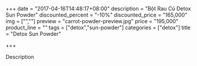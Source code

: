 +++
date = "2017-04-16T14:48:17+08:00"
description = "Bột Rau Củ Detox Sun Powder"
discounted_percent = "-10%"
discounted_price = "165,000"
img = ["",""]
preview = "carrot-powder-preview.jpg"
price = "195,000"
product_line = ""
tags = ["detox","sun-powder"]
categories = ["detox"]
title = "Detox Sun Powder"

+++

Description